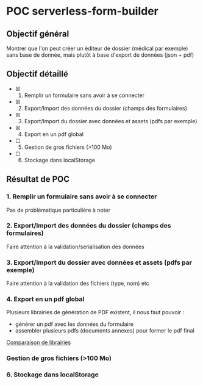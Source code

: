 # POC serverless-form-builder

## Objectif général

Montrer que l'on peut créer un éditeur de dossier (médical par exemple) sans base de donnée, mais plutôt à base d'export de données (json + pdf)

## Objectif détaillé

- [x] 1. Remplir un formulaire sans avoir à se connecter
- [x] 2. Export/Import des données du dossier (champs des formulaires)
- [x] 3. Export/Import du dossier avec données et assets (pdfs par exemple)
- [x] 4. Export en un pdf global
- [ ] 5. Gestion de gros fichiers (>100 Mo)
- [ ] 6. Stockage dans localStorage

## Résultat de POC

### 1. Remplir un formulaire sans avoir à se connecter

Pas de problématique particulière à noter

### 2. Export/Import des données du dossier (champs des formulaires)

Faire attention à la validation/serialisation des données

### 3. Export/Import du dossier avec données et assets (pdfs par exemple)

Faire attention à la validation des fichiers (type, nom) etc

### 4. Export en un pdf global

Plusieurs librairies de génération de PDF existent, il nous faut pouvoir :

- générer un pdf avec les données du formulaire
- assembler plusieurs pdfs (documents annexes) pour former le pdf final

[Comparaison de librairies](https://dev.to/handdot/generate-a-pdf-in-js-summary-and-comparison-of-libraries-3k0p)

### Gestion de gros fichiers (>100 Mo)

### 6. Stockage dans localStorage
